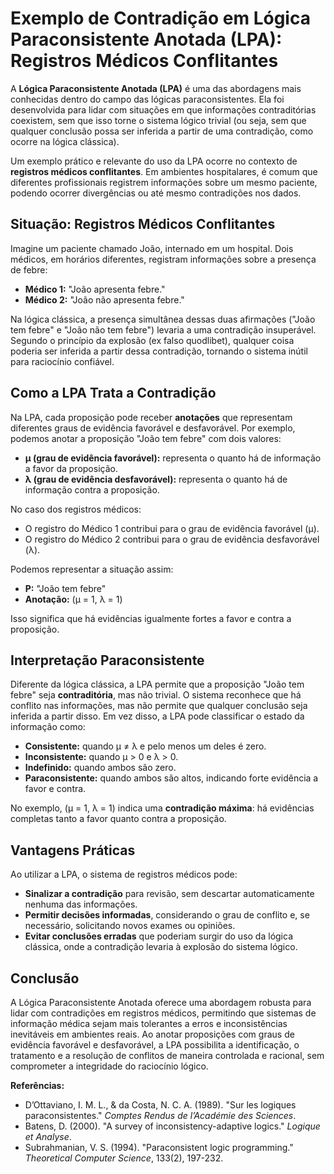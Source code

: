 # Exemplo de Contradição em Lógica Paraconsistente Anotada (LPA): Registros Médicos Conflitantes

A **Lógica Paraconsistente Anotada (LPA)** é uma das abordagens mais conhecidas dentro do campo das lógicas paraconsistentes. Ela foi desenvolvida para lidar com situações em que informações contraditórias coexistem, sem que isso torne o sistema lógico trivial (ou seja, sem que qualquer conclusão possa ser inferida a partir de uma contradição, como ocorre na lógica clássica).

Um exemplo prático e relevante do uso da LPA ocorre no contexto de **registros médicos conflitantes**. Em ambientes hospitalares, é comum que diferentes profissionais registrem informações sobre um mesmo paciente, podendo ocorrer divergências ou até mesmo contradições nos dados.

## Situação: Registros Médicos Conflitantes

Imagine um paciente chamado João, internado em um hospital. Dois médicos, em horários diferentes, registram informações sobre a presença de febre:

- **Médico 1:** "João apresenta febre."
- **Médico 2:** "João não apresenta febre."

Na lógica clássica, a presença simultânea dessas duas afirmações ("João tem febre" e "João não tem febre") levaria a uma contradição insuperável. Segundo o princípio da explosão (ex falso quodlibet), qualquer coisa poderia ser inferida a partir dessa contradição, tornando o sistema inútil para raciocínio confiável.

## Como a LPA Trata a Contradição

Na LPA, cada proposição pode receber **anotações** que representam diferentes graus de evidência favorável e desfavorável. Por exemplo, podemos anotar a proposição "João tem febre" com dois valores:

- **μ (grau de evidência favorável):** representa o quanto há de informação a favor da proposição.
- **λ (grau de evidência desfavorável):** representa o quanto há de informação contra a proposição.

No caso dos registros médicos:

- O registro do Médico 1 contribui para o grau de evidência favorável (μ).
- O registro do Médico 2 contribui para o grau de evidência desfavorável (λ).

Podemos representar a situação assim:

- **P:** "João tem febre"
- **Anotação:** (μ = 1, λ = 1)

Isso significa que há evidências igualmente fortes a favor e contra a proposição.

## Interpretação Paraconsistente

Diferente da lógica clássica, a LPA permite que a proposição "João tem febre" seja **contraditória**, mas não trivial. O sistema reconhece que há conflito nas informações, mas não permite que qualquer conclusão seja inferida a partir disso. Em vez disso, a LPA pode classificar o estado da informação como:

- **Consistente:** quando μ ≠ λ e pelo menos um deles é zero.
- **Inconsistente:** quando μ > 0 e λ > 0.
- **Indefinido:** quando ambos são zero.
- **Paraconsistente:** quando ambos são altos, indicando forte evidência a favor e contra.

No exemplo, (μ = 1, λ = 1) indica uma **contradição máxima**: há evidências completas tanto a favor quanto contra a proposição.

## Vantagens Práticas

Ao utilizar a LPA, o sistema de registros médicos pode:

- **Sinalizar a contradição** para revisão, sem descartar automaticamente nenhuma das informações.
- **Permitir decisões informadas**, considerando o grau de conflito e, se necessário, solicitando novos exames ou opiniões.
- **Evitar conclusões erradas** que poderiam surgir do uso da lógica clássica, onde a contradição levaria à explosão do sistema lógico.

## Conclusão

A Lógica Paraconsistente Anotada oferece uma abordagem robusta para lidar com contradições em registros médicos, permitindo que sistemas de informação médica sejam mais tolerantes a erros e inconsistências inevitáveis em ambientes reais. Ao anotar proposições com graus de evidência favorável e desfavorável, a LPA possibilita a identificação, o tratamento e a resolução de conflitos de maneira controlada e racional, sem comprometer a integridade do raciocínio lógico.



**Referências:**

- D’Ottaviano, I. M. L., & da Costa, N. C. A. (1989). "Sur les logiques paraconsistentes." *Comptes Rendus de l’Académie des Sciences*.
- Batens, D. (2000). "A survey of inconsistency-adaptive logics." *Logique et Analyse*.
- Subrahmanian, V. S. (1994). "Paraconsistent logic programming." *Theoretical Computer Science*, 133(2), 197-232.
